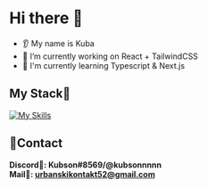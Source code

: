 # Hi there 👋
* 👂 My name is Kuba
* 🔭 I’m currently working on React + TailwindCSS
* 🤖 I'm currently learning Typescript & Next.js

## My Stack💼
[![My Skills](https://skills.thijs.gg/icons?i=html,css,scss,bootstrap,tailwind,github,git,js,ts,react,vite)](https://skills.thijs.gg)

## 🎇Contact
**Discord🏹: Kubson#8569/@kubsonnnnn**
<br>
**Mail📩: urbanskikontakt52@gmail.com**
